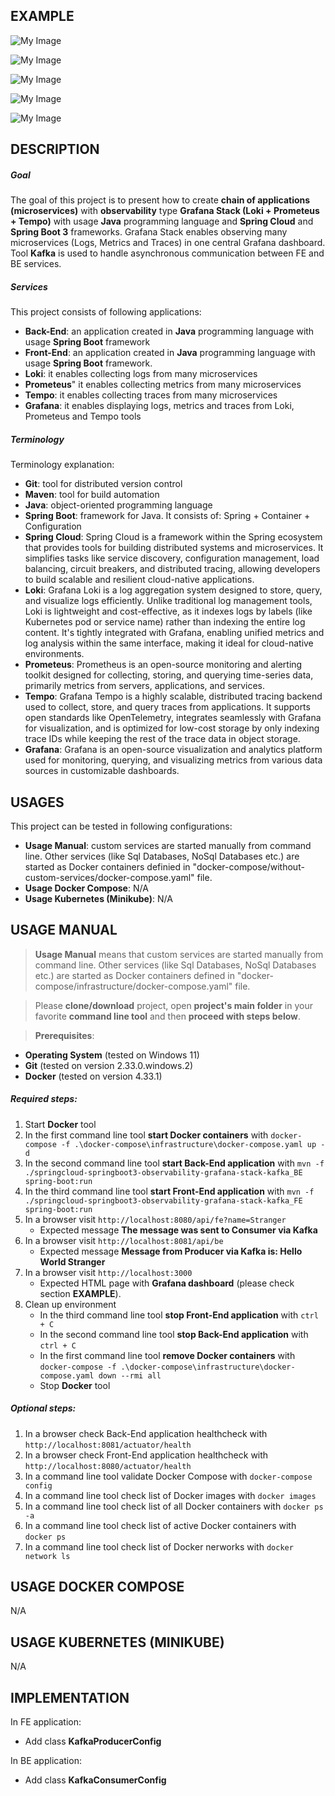 EXAMPLE
-------

![My Image](readme-images/image-01.png)

![My Image](readme-images/image-02.png)

![My Image](readme-images/image-03.png)

![My Image](readme-images/image-04.png)

![My Image](readme-images/image-05.png)


DESCRIPTION
-----------

##### Goal
The goal of this project is to present how to create **chain of applications (microservices)** with **observability** 
type **Grafana Stack (Loki + Prometeus + Tempo)** with usage **Java** programming language 
and **Spring Cloud** and **Spring Boot 3** frameworks. Grafana Stack enables observing many microservices 
(Logs, Metrics and Traces) in one central Grafana dashboard.
Tool **Kafka** is used to handle asynchronous communication between FE and BE services.

##### Services
This project consists of following applications:
* **Back-End**: an application created in **Java** programming language with usage **Spring Boot** framework
* **Front-End**: an application created in **Java** programming language with usage **Spring Boot** framework.
* **Loki**: it enables collecting logs from many microservices
* **Prometeus**" it enables collecting metrics from many microservices
* **Tempo**: it enables collecting traces from many microservices
* **Grafana**: it enables displaying logs, metrics and traces from Loki, Prometeus and Tempo tools 

##### Terminology
Terminology explanation:
* **Git**: tool for distributed version control
* **Maven**: tool for build automation
* **Java**: object-oriented programming language
* **Spring Boot**: framework for Java. It consists of: Spring + Container + Configuration
* **Spring Cloud**: Spring Cloud is a framework within the Spring ecosystem that provides tools for building distributed systems and microservices. It simplifies tasks like service discovery, configuration management, load balancing, circuit breakers, and distributed tracing, allowing developers to build scalable and resilient cloud-native applications.
* **Loki**: Grafana Loki is a log aggregation system designed to store, query, and visualize logs efficiently. Unlike traditional log management tools, Loki is lightweight and cost-effective, as it indexes logs by labels (like Kubernetes pod or service name) rather than indexing the entire log content. It's tightly integrated with Grafana, enabling unified metrics and log analysis within the same interface, making it ideal for cloud-native environments.
* **Prometeus**: Prometheus is an open-source monitoring and alerting toolkit designed for collecting, storing, and querying time-series data, primarily metrics from servers, applications, and services.
* **Tempo**: Grafana Tempo is a highly scalable, distributed tracing backend used to collect, store, and query traces from applications. It supports open standards like OpenTelemetry, integrates seamlessly with Grafana for visualization, and is optimized for low-cost storage by only indexing trace IDs while keeping the rest of the trace data in object storage.
* **Grafana**: Grafana is an open-source visualization and analytics platform used for monitoring, querying, and visualizing metrics from various data sources in customizable dashboards.


USAGES
------

This project can be tested in following configurations:
* **Usage Manual**: custom services are started manually from command line. Other services (like Sql Databases, NoSql Databases etc.) are started as Docker containers definied in "docker-compose/without-custom-services/docker-compose.yaml" file.
* **Usage Docker Compose**: N/A
* **Usage Kubernetes (Minikube)**: N/A


USAGE MANUAL
------------

> **Usage Manual** means that custom services are started manually from command line.
> Other services (like Sql Databases, NoSql Databases etc.) are started as Docker containers defined in 
> "docker-compose/infrastructure/docker-compose.yaml" file.

> Please **clone/download** project, open **project's main folder** in your favorite **command line tool** and then 
> **proceed with steps below**.

> **Prerequisites**:
* **Operating System** (tested on Windows 11)
* **Git** (tested on version 2.33.0.windows.2)
* **Docker** (tested on version 4.33.1)

##### Required steps:
1. Start **Docker** tool
1. In the first command line tool **start Docker containers** with `docker-compose -f .\docker-compose\infrastructure\docker-compose.yaml up -d`
1. In the second command line tool **start Back-End application** with `mvn -f ./springcloud-springboot3-observability-grafana-stack-kafka_BE spring-boot:run`
1. In the third command line tool **start Front-End application** with `mvn -f ./springcloud-springboot3-observability-grafana-stack-kafka_FE spring-boot:run`
1. In a browser visit `http://localhost:8080/api/fe?name=Stranger`
   * Expected message **The message was sent to Consumer via Kafka**
1. In a browser visit `http://localhost:8081/api/be`
   * Expected message **Message from Producer via Kafka is: Hello World Stranger**
1. In a browser visit `http://localhost:3000`
   * Expected HTML page with **Grafana dashboard** (please check section **EXAMPLE**).
1. Clean up environment
   * In the third command line tool **stop Front-End application** with `ctrl + C`
   * In the second command line tool **stop Back-End application** with `ctrl + C`
   * In the first command line tool **remove Docker containers** with `docker-compose -f .\docker-compose\infrastructure\docker-compose.yaml down --rmi all`
   * Stop **Docker** tool

##### Optional steps:
1. In a browser check Back-End application healthcheck with `http://localhost:8081/actuator/health`
1. In a browser check Front-End application healthcheck with `http://localhost:8080/actuator/health`
1. In a command line tool validate Docker Compose with `docker-compose config`
1. In a command line tool check list of Docker images with `docker images`
1. In a command line tool check list of all Docker containers with `docker ps -a`
1. In a command line tool check list of active Docker containers with `docker ps`
1. In a command line tool check list of Docker nerworks with `docker network ls`


USAGE DOCKER COMPOSE
--------------------

N/A


USAGE KUBERNETES (MINIKUBE)
---------------------------

N/A


IMPLEMENTATION
--------------

In FE application:
* Add class **KafkaProducerConfig**

In BE application:
* Add class **KafkaConsumerConfig**